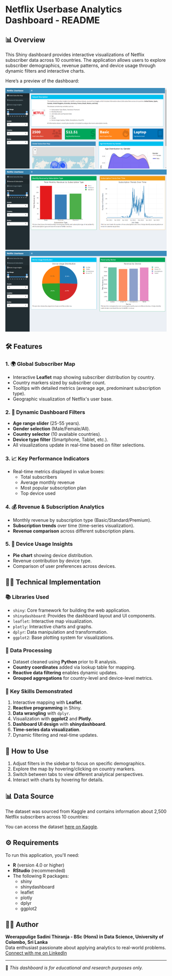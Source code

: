 # Netflix Userbase Analytics Dashboard - README

## 📊 Overview
This Shiny dashboard provides interactive visualizations of Netflix subscriber data across 10 countries. The application allows users to explore subscriber demographics, revenue patterns, and device usage through dynamic filters and interactive charts.

Here’s a preview of the dashboard:

![Dashboard Overview](netflix-userbase-dashboard-1.png)
![Dashboard Overview](netflix-userbase-dashboard-2.png)
![Dashboard Overview](netflix-userbase-dashboard-3.png)

## 🛠 Features

### 1. 🌍 **Global Subscriber Map**
- Interactive **Leaflet** map showing subscriber distribution by country.
- Country markers sized by subscriber count.
- Tooltips with detailed metrics (average age, predominant subscription type).
- Geographic visualization of Netflix's user base.

### 2. 🔧 **Dynamic Dashboard Filters**
- **Age range slider** (25-55 years).
- **Gender selection** (Male/Female/All).
- **Country selector** (10 available countries).
- **Device type filter** (Smartphone, Tablet, etc.).
- All visualizations update in real-time based on filter selections.

### 3. 📈 **Key Performance Indicators**
- Real-time metrics displayed in value boxes:
  - Total subscribers
  - Average monthly revenue
  - Most popular subscription plan
  - Top device used

### 4. 💰 **Revenue & Subscription Analytics**
- Monthly revenue by subscription type (Basic/Standard/Premium).
- **Subscription trends** over time (time-series visualization).
- **Revenue comparison** across different subscription plans.

### 5. 📱 **Device Usage Insights**
- **Pie chart** showing device distribution.
- Revenue contribution by device type.
- Comparison of user preferences across devices.

## 🧑‍💻 Technical Implementation

### 📚 **Libraries Used**
- `shiny`: Core framework for building the web application.
- `shinydashboard`: Provides the dashboard layout and UI components.
- `leaflet`: Interactive map visualization.
- `plotly`: Interactive charts and graphs.
- `dplyr`: Data manipulation and transformation.
- `ggplot2`: Base plotting system for visualizations.

### 🧹 **Data Processing**
- Dataset cleaned using **Python** prior to R analysis.
- **Country coordinates** added via lookup table for mapping.
- **Reactive data filtering** enables dynamic updates.
- **Grouped aggregations** for country-level and device-level metrics.

### 🎯 **Key Skills Demonstrated**
1. Interactive mapping with **Leaflet**.
2. **Reactive programming** in Shiny.
3. **Data wrangling** with `dplyr`.
4. Visualization with **ggplot2** and **Plotly**.
5. **Dashboard UI design** with **shinydashboard**.
6. **Time-series data visualization**.
7. Dynamic filtering and real-time updates.

## 📝 How to Use
1. Adjust filters in the sidebar to focus on specific demographics.
2. Explore the map by hovering/clicking on country markers.
3. Switch between tabs to view different analytical perspectives.
4. Interact with charts by hovering for details.

## 📊 Data Source
The dataset was sourced from Kaggle and contains information about 2,500 Netflix subscribers across 10 countries:

You can access the dataset [here on Kaggle](https://www.kaggle.com/datasets/riturajsingh99/netflix-userbase).

## ⚙️ Requirements
To run this application, you'll need:
- **R** (version 4.0 or higher)
- **RStudio** (recommended)
- The following R packages:
  - shiny
  - shinydashboard
  - leaflet
  - plotly
  - dplyr
  - ggplot2


## 👩‍💻 Author

**Weerappulige Sadini Thiranja - BSc (Hons) in Data Science, University of Colombo, Sri Lanka**  
Data enthusiast passionate about applying analytics to real-world problems.  
[Connect with me on LinkedIn](https://www.linkedin.com/in/sadini-thiranja-b028662a1/)

---

📌 *This dashboard is for educational and research purposes only.*
